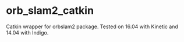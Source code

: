 # orb_slam2_catkin
Catkin wrapper for orbslam2 package. Tested on 16.04 with Kinetic and 14.04 with Indigo.
